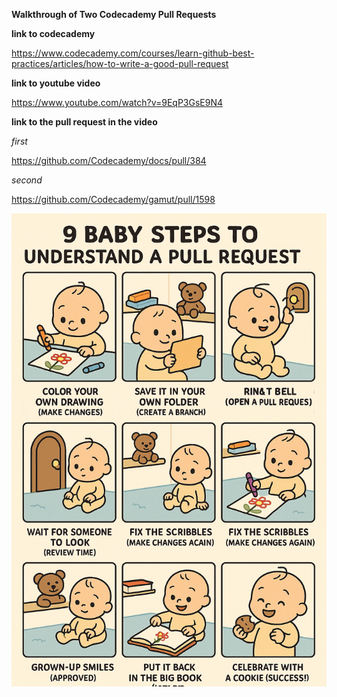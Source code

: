 **Walkthrough of Two Codecademy Pull Requests**

**link to codecademy**

https://www.codecademy.com/courses/learn-github-best-practices/articles/how-to-write-a-good-pull-request

**link to youtube video**

https://www.youtube.com/watch?v=9EqP3GsE9N4


**link to the pull request in the video** 

*first*

https://github.com/Codecademy/docs/pull/384

*second* 

https://github.com/Codecademy/gamut/pull/1598


![](./pull-request-illustration-graphic.png)
